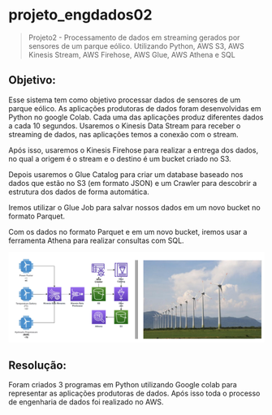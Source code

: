 # projeto_engdados02
>Projeto2 - Processamento de dados em streaming gerados por sensores de um parque eólico. Utilizando Python, AWS S3, AWS Kinesis Stream, AWS Firehose, AWS Glue, AWS Athena e SQL

## Objetivo:

Esse sistema tem como objetivo processar dados de sensores de um parque eólico. As aplicações produtoras de dados foram desenvolvidas em Python no google Colab. Cada uma das aplicações produz diferentes dados a cada 10 segundos. 
Usaremos o Kinesis Data Stream para receber o streaming de dados, nas aplicações temos a conexão com o stream.

Após isso, usaremos o Kinesis Firehose para realizar a entrega dos dados, no qual a origem é o stream e o destino é um bucket criado no S3.

Depois usaremos o Glue Catalog para criar um database baseado nos dados que estão no S3 (em formato JSON) e um Crawler para descobrir a estrutura dos dados de forma automática.

Iremos utilizar o Glue Job para salvar nossos dados em um novo bucket no formato Parquet.

Com os dados no formato Parquet e em um novo bucket, iremos usar a ferramenta Athena para realizar consultas com SQL.

![esquema](imagem.png)

## Resolução:

Foram criados 3 programas em Python utilizando Google colab para representar as aplicações produtoras de dados. Após isso toda o processo de engenharia de dados foi realizado no AWS.

